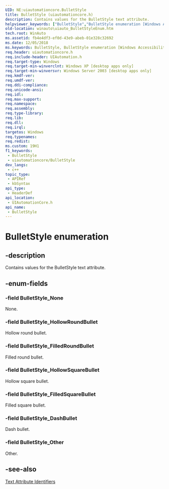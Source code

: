 ```yaml
---
UID: NE:uiautomationcore.BulletStyle
title: BulletStyle (uiautomationcore.h)
description: Contains values for the BulletStyle text attribute.
helpviewer_keywords: ["BulletStyle","BulletStyle enumeration [Windows Accessibility]","BulletStyle_DashBullet","BulletStyle_FilledRoundBullet","BulletStyle_FilledSquareBullet","BulletStyle_HollowRoundBullet","BulletStyle_HollowSquareBullet","BulletStyle_None","BulletStyle_Other","uiauto.uiauto_BulletStyleEnum","uiauto_BulletStyleEnum","uiautomationcore/BulletStyle","uiautomationcore/BulletStyle_DashBullet","uiautomationcore/BulletStyle_FilledRoundBullet","uiautomationcore/BulletStyle_FilledSquareBullet","uiautomationcore/BulletStyle_HollowRoundBullet","uiautomationcore/BulletStyle_HollowSquareBullet","uiautomationcore/BulletStyle_None","uiautomationcore/BulletStyle_Other","winauto.uiauto_BulletStyleEnum"]
old-location: winauto\uiauto_BulletStyleEnum.htm
tech.root: WinAuto
ms.assetid: fb4e4df3-ef0d-43e9-abeb-01e328c32692
ms.date: 12/05/2018
ms.keywords: BulletStyle, BulletStyle enumeration [Windows Accessibility], BulletStyle_DashBullet, BulletStyle_FilledRoundBullet, BulletStyle_FilledSquareBullet, BulletStyle_HollowRoundBullet, BulletStyle_HollowSquareBullet, BulletStyle_None, BulletStyle_Other, uiauto.uiauto_BulletStyleEnum, uiauto_BulletStyleEnum, uiautomationcore/BulletStyle, uiautomationcore/BulletStyle_DashBullet, uiautomationcore/BulletStyle_FilledRoundBullet, uiautomationcore/BulletStyle_FilledSquareBullet, uiautomationcore/BulletStyle_HollowRoundBullet, uiautomationcore/BulletStyle_HollowSquareBullet, uiautomationcore/BulletStyle_None, uiautomationcore/BulletStyle_Other, winauto.uiauto_BulletStyleEnum
req.header: uiautomationcore.h
req.include-header: UIAutomation.h
req.target-type: Windows
req.target-min-winverclnt: Windows XP [desktop apps only]
req.target-min-winversvr: Windows Server 2003 [desktop apps only]
req.kmdf-ver: 
req.umdf-ver: 
req.ddi-compliance: 
req.unicode-ansi: 
req.idl: 
req.max-support: 
req.namespace: 
req.assembly: 
req.type-library: 
req.lib: 
req.dll: 
req.irql: 
targetos: Windows
req.typenames: 
req.redist: 
ms.custom: 19H1
f1_keywords:
 - BulletStyle
 - uiautomationcore/BulletStyle
dev_langs:
 - c++
topic_type:
 - APIRef
 - kbSyntax
api_type:
 - HeaderDef
api_location:
 - UIAutomationCore.h
api_name:
 - BulletStyle
---
```


# BulletStyle enumeration


## -description

Contains values for the BulletStyle text attribute.

## -enum-fields

### -field BulletStyle_None

None.

### -field BulletStyle_HollowRoundBullet

Hollow round bullet.

### -field BulletStyle_FilledRoundBullet

Filled round bullet.

### -field BulletStyle_HollowSquareBullet

Hollow square bullet.

### -field BulletStyle_FilledSquareBullet

Filled square bullet.

### -field BulletStyle_DashBullet

Dash bullet.

### -field BulletStyle_Other

Other.

## -see-also

<a href="https://docs.microsoft.com/windows/desktop/WinAuto/uiauto-textattribute-ids">Text Attribute Identifiers</a>

